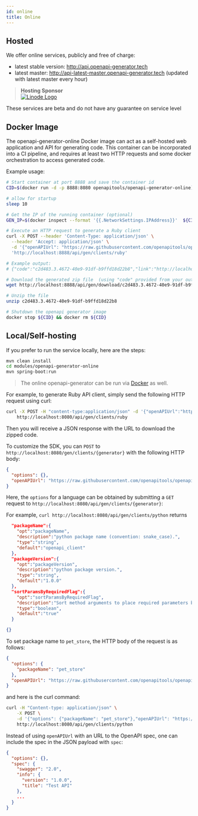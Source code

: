 ```yaml
---
id: online
title: Online
---
```


## Hosted

We offer online services, publicly and free of charge:

- latest stable version: http://api.openapi-generator.tech
- latest master: http://api-latest-master.openapi-generator.tech (updated with latest master every hour)

> **Hosting Sponsor**   
> [![Linode Logo](https://www.linode.com/media/images/logos/standard/light/linode-logo_standard_light_small.png)](https://www.linode.com/)

These services are beta and do not have any guarantee on service level

## Docker Image

The openapi-generator-online Docker image can act as a self-hosted web application and API for generating code. This container can be incorporated into a CI pipeline, and requires at least two HTTP requests and some docker orchestration to access generated code.

Example usage:

```bash
# Start container at port 8888 and save the container id
CID=$(docker run -d -p 8888:8080 openapitools/openapi-generator-online)

# allow for startup
sleep 10

# Get the IP of the running container (optional)
GEN_IP=$(docker inspect --format '{{.NetworkSettings.IPAddress}}'  ${CID})

# Execute an HTTP request to generate a Ruby client
curl -X POST --header 'Content-Type: application/json' \
  --header 'Accept: application/json' \
  -d '{"openAPIUrl": "https://raw.githubusercontent.com/openapitools/openapi-generator/master/modules/openapi-generator/src/test/resources/3_0/petstore.yaml"}' \
  'http://localhost:8888/api/gen/clients/ruby'

# Example output:
# {"code":"c2d483.3.4672-40e9-91df-b9ffd18d22b8","link":"http://localhost:8888/api/gen/download/c2d483.3.4672-40e9-91df-b9ffd18d22b8"}

# Download the generated zip file  (using "code" provided from your output) 
wget http://localhost:8888/api/gen/download/c2d483.3.4672-40e9-91df-b9ffd18d22b8

# Unzip the file
unzip c2d483.3.4672-40e9-91df-b9ffd18d22b8

# Shutdown the openapi generator image
docker stop ${CID} && docker rm ${CID}
```

## Local/Self-hosting

If you prefer to run the service locally, here are the steps:

```bash
mvn clean install
cd modules/openapi-generator-online
mvn spring-boot:run
```

> The online openapi-generator can be run via [Docker](#docker-image) as well.

For example, to generate Ruby API client, simply send the following HTTP request using curl:

```bash
curl -X POST -H "content-type:application/json" -d '{"openAPIUrl":"https://raw.githubusercontent.com/openapitools/openapi-generator/master/modules/openapi-generator/src/test/resources/3_0/petstore.yaml"}' \
    http://localhost:8080/api/gen/clients/ruby
```
Then you will receive a JSON response with the URL to download the zipped code.

To customize the SDK, you can `POST` to `http://localhost:8080/gen/clients/{generator}` with the following HTTP body:

```json
{
  "options": {},
  "openAPIUrl": "https://raw.githubusercontent.com/openapitools/openapi-generator/master/modules/openapi-generator/src/test/resources/3_0/petstore.yaml"
}
```

Here, the `options` for a language can be obtained by submitting a `GET` request to `http://localhost:8080/api/gen/clients/{generator}`:

For example, `curl http://localhost:8080/api/gen/clients/python` returns

```json
  "packageName":{
    "opt":"packageName",
    "description":"python package name (convention: snake_case).",
    "type":"string",
    "default":"openapi_client"
  },
  "packageVersion":{
    "opt":"packageVersion",
    "description":"python package version.",
    "type":"string",
    "default":"1.0.0"
  },
  "sortParamsByRequiredFlag":{
    "opt":"sortParamsByRequiredFlag",
    "description":"Sort method arguments to place required parameters before optional parameters.",
    "type":"boolean",
    "default":"true"
  }

{}
```

To set package name to `pet_store`, the HTTP body of the request is as follows:

```json
{
  "options": {
    "packageName": "pet_store"
  },
  "openAPIUrl": "https://raw.githubusercontent.com/openapitools/openapi-generator/master/modules/openapi-generator/src/test/resources/3_0/petstore.yaml"
}
```

and here is the curl command:
```bash
curl -H "Content-type: application/json" \
    -X POST \
    -d '{"options": {"packageName": "pet_store"},"openAPIUrl": "https://raw.githubusercontent.com/openapitools/openapi-generator/master/modules/openapi-generator/src/test/resources/3_0/petstore.yaml"}' \
    http://localhost:8080/api/gen/clients/python
```

Instead of using `openAPIUrl` with an URL to the OpenAPI spec, one can include the spec in the JSON payload with `spec`:

```json
{
  "options": {},
  "spec": {
    "swagger": "2.0",
    "info": {
      "version": "1.0.0",
      "title": "Test API"
    },
    ...
  }
}
```
